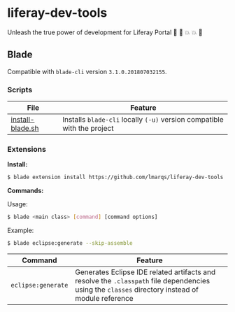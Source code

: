 # liferay-dev-tools

Unleash the true power of development for Liferay Portal :muscle: :punch: :boom: :boom: :metal:

## Blade

Compatible with `blade-cli` version `3.1.0.201807032155`.


### Scripts

| File | Feature |
| -----| ------- |
| [install-blade.sh](https://github.com/lmarqs/liferay-dev-tools/blob/master/modules/blade/install-blade.sh) | Installs `blade-cli` locally `(-u)` version compatible with the project |

### Extensions

**Install:**

```.sh
$ blade extension install https://github.com/lmarqs/liferay-dev-tools
```


**Commands:**

Usage:

```.sh
$ blade <main class> [command] [command options]
```

Example:

```.sh
$ blade eclipse:generate --skip-assemble
```

| Command                  | Feature   |
| ------------------------ | --------- |
| `eclipse:generate`       | Generates Eclipse IDE related artifacts and resolve the `.classpath` file dependencies using the `classes` directory instead of module reference |
